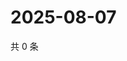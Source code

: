 # 2025-08-07

共 0 条

<!-- BEGIN ZHIHUVIDEO -->
<!-- 最后更新时间 Thu Aug 07 2025 22:17:01 GMT+0800 (China Standard Time) -->

<!-- END ZHIHUVIDEO -->
